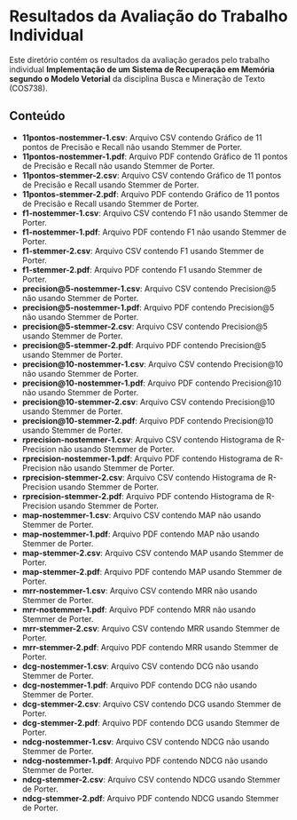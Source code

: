 # Resultados da Avaliação do Trabalho Individual

Este diretório contém os resultados da avaliação gerados pelo trabalho individual **Implementação de um Sistema de Recuperação em Memória segundo o Modelo Vetorial** da disciplina Busca e Mineração de Texto (COS738).

## Conteúdo

- **11pontos-nostemmer-1.csv**: Arquivo CSV contendo Gráfico de 11 pontos de Precisão e Recall não usando Stemmer de Porter.
- **11pontos-nostemmer-1.pdf**: Arquivo PDF contendo Gráfico de 11 pontos de Precisão e Recall não usando Stemmer de Porter.
- **11pontos-stemmer-2.csv**: Arquivo CSV contendo Gráfico de 11 pontos de Precisão e Recall usando Stemmer de Porter.
- **11pontos-stemmer-2.pdf**: Arquivo PDF contendo Gráfico de 11 pontos de Precisão e Recall usando Stemmer de Porter.
- **f1-nostemmer-1.csv**: Arquivo CSV contendo F1 não usando Stemmer de Porter.
- **f1-nostemmer-1.pdf**: Arquivo PDF contendo F1 não usando Stemmer de Porter.
- **f1-stemmer-2.csv**: Arquivo CSV contendo F1 usando Stemmer de Porter.
- **f1-stemmer-2.pdf**: Arquivo PDF contendo F1 usando Stemmer de Porter.
- **precision\@5-nostemmer-1.csv**: Arquivo CSV contendo Precision@5 não usando Stemmer de Porter.
- **precision\@5-nostemmer-1.pdf**: Arquivo PDF contendo Precision@5 não usando Stemmer de Porter.
- **precision\@5-stemmer-2.csv**: Arquivo CSV contendo Precision@5 usando Stemmer de Porter.
- **precision\@5-stemmer-2.pdf**: Arquivo PDF contendo Precision@5 usando Stemmer de Porter.
- **precision\@10-nostemmer-1.csv**: Arquivo CSV contendo Precision@10 não usando Stemmer de Porter.
- **precision\@10-nostemmer-1.pdf**: Arquivo PDF contendo Precision@10 não usando Stemmer de Porter.
- **precision\@10-stemmer-2.csv**: Arquivo CSV contendo Precision@10 usando Stemmer de Porter.
- **precision\@10-stemmer-2.pdf**: Arquivo PDF contendo Precision@10 usando Stemmer de Porter.
- **rprecision-nostemmer-1.csv**: Arquivo CSV contendo Histograma de R-Precision não usando Stemmer de Porter.
- **rprecision-nostemmer-1.pdf**: Arquivo PDF contendo Histograma de R-Precision não usando Stemmer de Porter.
- **rprecision-stemmer-2.csv**: Arquivo CSV contendo Histograma de R-Precision usando Stemmer de Porter. 
- **rprecision-stemmer-2.pdf**: Arquivo PDF contendo Histograma de R-Precision usando Stemmer de Porter.
- **map-nostemmer-1.csv**: Arquivo CSV contendo MAP não usando Stemmer de Porter.
- **map-nostemmer-1.pdf**: Arquivo PDF contendo MAP não usando Stemmer de Porter.
- **map-stemmer-2.csv**: Arquivo CSV contendo MAP usando Stemmer de Porter.
- **map-stemmer-2.pdf**: Arquivo PDF contendo MAP usando Stemmer de Porter.
- **mrr-nostemmer-1.csv**: Arquivo CSV contendo MRR não usando Stemmer de Porter.
- **mrr-nostemmer-1.pdf**: Arquivo PDF contendo MRR não usando Stemmer de Porter.
- **mrr-stemmer-2.csv**: Arquivo CSV contendo MRR usando Stemmer de Porter.
- **mrr-stemmer-2.pdf**: Arquivo PDF contendo MRR usando Stemmer de Porter.
- **dcg-nostemmer-1.csv**: Arquivo CSV contendo DCG não usando Stemmer de Porter.
- **dcg-nostemmer-1.pdf**: Arquivo PDF contendo DCG não usando Stemmer de Porter.
- **dcg-stemmer-2.csv**: Arquivo CSV contendo DCG usando Stemmer de Porter.
- **dcg-stemmer-2.pdf**: Arquivo PDF contendo DCG usando Stemmer de Porter.
- **ndcg-nostemmer-1.csv**: Arquivo CSV contendo NDCG não usando Stemmer de Porter.
- **ndcg-nostemmer-1.pdf**: Arquivo PDF contendo NDCG não usando Stemmer de Porter.
- **ndcg-stemmer-2.csv**: Arquivo CSV contendo NDCG usando Stemmer de Porter.
- **ndcg-stemmer-2.pdf**: Arquivo PDF contendo NDCG usando Stemmer de Porter.
